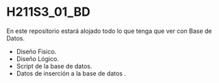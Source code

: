 # H211S3_01_BD
En este repositorio estará alojado todo lo que tenga que ver con Base de Datos.

- Diseño Fisico.
- Diseño Lógico.
- Script de la base de datos.
- Datos de inserción a la base de datos .
